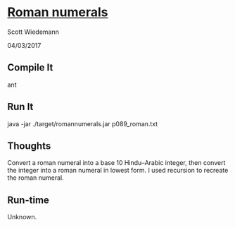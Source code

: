 # [Roman numerals](http://projecteuler.net/problem=89)
Scott Wiedemann

04/03/2017

## Compile It
ant


## Run It
java -jar ./target/romannumerals.jar p089_roman.txt

## Thoughts
Convert a roman numeral into a base 10 Hindu–Arabic integer, then convert the integer into a roman numeral in lowest form.  I used recursion to recreate the roman numeral.

## Run-time
Unknown.
